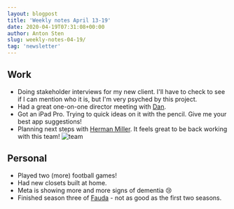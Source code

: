 ```yaml
---
layout: blogpost
title: 'Weekly notes April 13-19'
date: 2020-04-19T07:31:08+00:00
author: Anton Sten
slug: weekly-notes-04-19/
tag: 'newsletter'
---
```


## Work

- Doing stakeholder interviews for my new client. I'll have to check to see if I can mention who it is, but I'm very psyched by this project.
- Had a great one-on-one director meeting with [Dan](http://danmall.me).
- Got an iPad Pro. Trying to quick ideas on it with the pencil. Give me your best app suggestions!
- Planning next steps with [Herman Miller](https://www.hermanmiller.com/). It feels great to be back working with this team!
![team](/blog/hm-team.jpg)


## Personal

- Played two (more) football games!
- Had new closets built at home.
- Meta is showing more and more signs of dementia 😢
- Finished season three of [Fauda](https://www.netflix.com/title/80113612) - not as good as the first two seasons.
